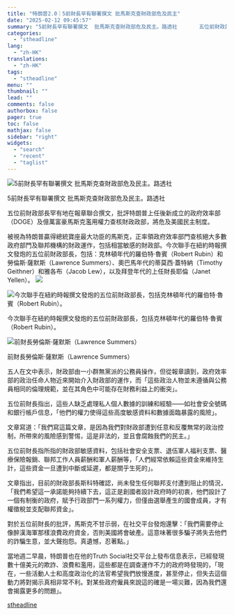 ```yaml
---
title: "特朗普2.0｜5前財長罕有聯署撰文 批馬斯克查財政部危及民主"
date: "2025-02-12 09:45:57"
summary: "5前財長罕有聯署撰文  批馬斯克查財政部危及民主。路透社       五位前財政部長罕有地在..."
categories:
  - "stheadline"
lang:
  - "zh-HK"
translations:
  - "zh-HK"
tags:
  - "stheadline"
menu: ""
thumbnail: ""
lead: ""
comments: false
authorbox: false
pager: true
toc: false
mathjax: false
sidebar: "right"
widgets:
  - "search"
  - "recent"
  - "taglist"
---
```


![5前財長罕有聯署撰文  批馬斯克查財政部危及民主。路透社](https://image.stheadline.com/f/680p0/0x0/100/none/57e43c007e0b5430004b703c46d7e901/stheadline/inewsmedia/20250212/_2025021209353542690.jpg)

5前財長罕有聯署撰文 批馬斯克查財政部危及民主。路透社




五位前財政部長罕有地在報章聯合撰文，批評特朗普上任後新成立的政府效率部（DOGE）及億萬富豪馬斯克濫用權力查核財政政部，將危及美國民主制度。

被視為特朗普贏得總統寶座最大功臣的馬斯克，正率領政府效率部門查核絕大多數政府部門及聯邦機構的財政運作，包括相當敏感的財政部。今次聯手在紐約時報撰文發炮的五位前財政部長，包括：克林頓年代的羅伯特·魯賓（Robert Rubin）和勞倫斯·薩默斯（Lawrence Summers）、奧巴馬年代的蒂莫西·蓋特納（Timothy Geithner）和雅各布（Jacob Lew），以及拜登年代的上任財長耶倫（Janet Yellen）。
 ![](https://image.hkhl.hk/f/1024p0/0x0/100/none/dd021cb3db4952c42ef310b71a371f55/2025-02/Screenshot_2025-02-12_at_1_24_09_AM.png)




 ![今次聯手在紐約時報撰文發炮的五位前財政部長，包括克林頓年代的羅伯特·魯賓（Robert Rubin）。](https://image.hkhl.hk/f/1024p0/0x0/100/none/e0bacf4e04c98dcc31da6eb2a3108401/2025-02/Screenshot_2025-02-12_at_1_25_13_AM.png)


今次聯手在紐約時報撰文發炮的五位前財政部長，包括克林頓年代的羅伯特·魯賓（Robert Rubin）。



 ![前財長勞倫斯·薩默斯（Lawrence Summers）](https://image.hkhl.hk/f/1024p0/0x0/100/none/b3f7362848fa7f65e24ece0806fd8261/2025-02/Screenshot_2025-02-12_at_1_26_10_AM.png)


前財長勞倫斯·薩默斯（Lawrence Summers）




五人在文中表示，財政部由一小群無黨派的公務員操作，但從報章讀到，政府效率部的政治任命人物近來開始介入財政部的運作，而「這些政治人物並未遵循與公務員相同的倫理規範，並在其角色中可能存在財務利益上的衝突」。  

五位前財長指出，這些人缺乏處理私人個人數據的訓練和經驗——如社會安全號碼和銀行帳戶信息，「他們的權力使得這些高度敏感資料和數據面臨暴露的風險」。

文章寫道：「我們寫這篇文章，是因為我們對財政部遭到任意和反覆無常的政治控制，所帶來的風險感到警惕，這是非法的，並且會腐蝕我們的民主。」

五位前財長指所指的財政部敏感資料，包括社會安全支票、退伍軍人福利支票、醫療保險報銷、聯邦工作人員薪酬和軍人薪酬等，「人們經常依賴這些資金來維持生計，這些資金一旦遭到中斷或延遲，都是關乎生死的」。

文章指出，目前的財政部長斯科特確認，尚未發生任何聯邦支付遭到阻止的情況，「我們希望這一承諾能夠持續下去，這正是創國者設計政府時的初衷，他們設計了一個有制衡的政府，賦予行政部門一系列權力，但僅由選舉產生的國會成員，才有權徵稅並支配聯邦資金」。

對於五位前財長的批評，馬斯克不甘示弱，在社交平台發炮還擊：「我們需要停止像醉漢海軍那樣浪費政府資金，否則美國將會破產。這意味著很多騙子將失去他們的詐騙生意，並大聲抱怨。真遺憾，忍著點。」

當地週二早晨，特朗普也在他的Truth Social社交平台上發布信息表示，已經發現數十億美元的欺詐、浪費和濫用，這些都是在調查運作不力的政府時發現的，「現在，一些活動人士和高度政治化的法官希望我們放慢進度，甚至停止，但失去這個動力將對揭示真相非常不利。對某些政府僱員來說這的確是一場災難，因為我們還會揭露更多的問題」。

[stheadline](https://std.stheadline.com/realtime/article/2052244/即時-國際-特朗普2-0-5前財長罕有聯署撰文-批馬斯克查財政部危及民主)
